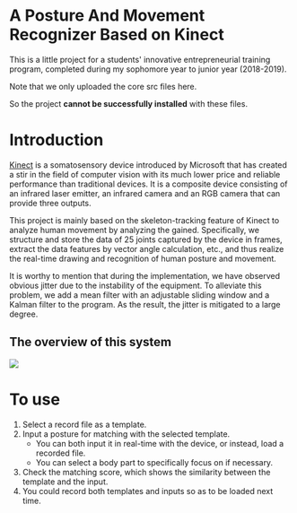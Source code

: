 # A Posture And Movement Recognizer Based on Kinect

This is a little project for a students' innovative entrepreneurial training program, 
completed during my sophomore year to junior year (2018-2019).

Note that we only uploaded the core src files here.

So the project **cannot be successfully installed** with these files.

# Introduction
[Kinect](https://en.wikipedia.org/wiki/Kinect) is a somatosensory device introduced by Microsoft that has created a stir in the field of computer vision with its much lower price and reliable performance than traditional devices. It is a composite device consisting of an infrared laser emitter, an infrared camera and an RGB camera that can provide three outputs.

This project is mainly based on the skeleton-tracking feature of Kinect to analyze human movement by analyzing the gained.
Specifically, we structure and store the data of 25 joints captured by the device in frames, 
extract the data features by vector angle calculation, etc., 
and thus realize the real-time drawing and recognition of human posture and movement.

It is worthy to mention that during the implementation, we have observed obvious jitter due to the instability of the equipment.
To alleviate this problem, we add a mean filter with an adjustable sliding window and a Kalman filter to the program.
As the result, the jitter is mitigated to a large degree.

## The overview of this system
![](https://gyazo.com/90d58493c50acfb61f9d086beb67d3fd.png)

# To use
1. Select a record file as a template.
2. Input a posture for matching with the selected template.
	-	You can both input it in real-time with the device, or instead, load a recorded file.
	-	You can select a body part to specifically focus on if necessary.
3. Check the matching score, which shows the similarity between the template and the input.
4. You could record both templates and inputs so as to be loaded next time.
